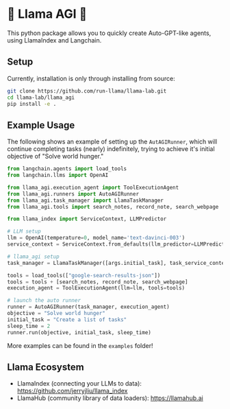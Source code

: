 # 🤖 Llama AGI 🦙

This python package allows you to quickly create Auto-GPT-like agents, using LlamaIndex and Langchain.

## Setup

Currently, installation is only through installing from source:

```bash
git clone https://github.com/run-llama/llama-lab.git
cd llama-lab/llama_agi
pip install -e .
```

## Example Usage

The following shows an example of setting up the `AutAGIRunner`, which will continue completing tasks (nearly) indefinitely, trying to achieve it's initial objective of "Solve world hunger."

```python
from langchain.agents import load_tools
from langchain.llms import OpenAI

from llama_agi.execution_agent import ToolExecutionAgent
from llama_agi.runners import AutoAGIRunner
from llama_agi.task_manager import LlamaTaskManager
from llama_agi.tools import search_notes, record_note, search_webpage

from llama_index import ServiceContext, LLMPredictor

# LLM setup
llm = OpenAI(temperature=0, model_name='text-davinci-003')
service_context = ServiceContext.from_defaults(llm_predictor=LLMPredictor(llm=llm), chunk_size_limit=512)

# llama_agi setup
task_manager = LlamaTaskManager([args.initial_task], task_service_context=service_context)

tools = load_tools(["google-search-results-json"])
tools = tools + [search_notes, record_note, search_webpage]
execution_agent = ToolExecutionAgent(llm=llm, tools=tools)

# launch the auto runner
runner = AutoAGIRunner(task_manager, execution_agent)
objective = "Solve world hunger"
initial_task = "Create a list of tasks"
sleep_time = 2 
runner.run(objective, initial_task, sleep_time)
```

More examples can be found in the `examples` folder!

## Llama Ecosystem

- LlamaIndex (connecting your LLMs to data): https://github.com/jerryjliu/llama_index
- LlamaHub (community library of data loaders): https://llamahub.ai
